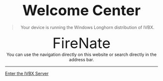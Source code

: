 # <center><font size=10>Welcome Center</font></center>
> <center> Your device is running the Windows Longhorn distribution of IVBX. </center>

<center><font size=10>FireNate</font></center>

<center> You can use the navigation directly on this website or search directly in the address bar. </center>

***

[Enter the IVBX Server](/..)

